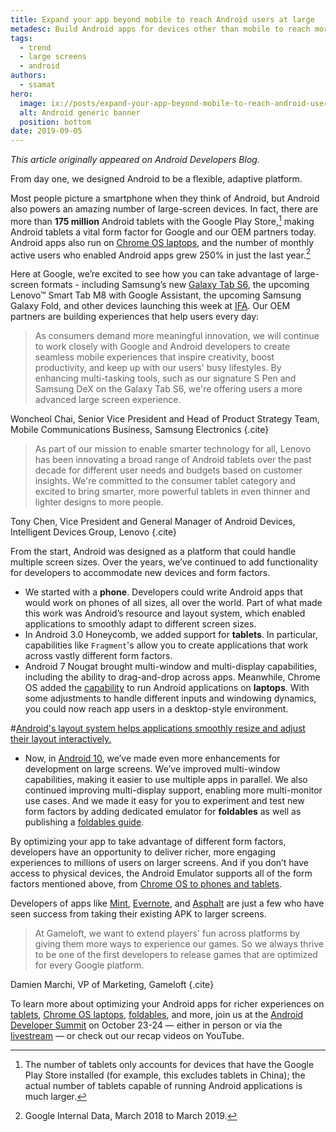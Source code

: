 ```yaml
---
title: Expand your app beyond mobile to reach Android users at large
metadesc: Build Android apps for devices other than mobile to reach more users.
tags:
  - trend
  - large screens
  - android
authors:
  - ssamat
hero:
  image: ix://posts/expand-your-app-beyond-mobile-to-reach-android-users-at-large/hero.png
  alt: Android generic banner
  position: bottom
date: 2019-09-05
---
```


_This article originally appeared on Android Developers Blog._

From day one, we designed Android to be a flexible, adaptive platform.

Most people picture a smartphone when they think of Android, but Android also powers an amazing number of large-screen devices. In fact, there are more than **175 million** Android tablets with the Google Play Store,[^1] making Android tablets a vital form factor for Google and our OEM partners today. Android apps also run on [Chrome OS laptops](/{{locale.code}}/posts/chromeos-io-19), and the number of monthly active users who enabled Android apps grew 250% in just the last year.[^2]

[^1]: The number of tablets only accounts for devices that have the Google Play Store installed (for example, this excludes tablets in China); the actual number of tablets capable of running Android applications is much larger.
[^2]: Google Internal Data, March 2018 to March 2019.

Here at Google, we’re excited to see how you can take advantage of large-screen formats - including Samsung’s new [Galaxy Tab S6](https://www.samsung.com/us/mobile/tablets/tab-s6/), the upcoming Lenovo™ Smart Tab M8 with Google Assistant, the upcoming Samsung Galaxy Fold, and other devices launching this week at [IFA](https://b2b.ifa-berlin.com/). Our OEM partners are building experiences that help users every day:

> As consumers demand more meaningful innovation, we will continue to work closely with Google and Android developers to create seamless mobile experiences that inspire creativity, boost productivity, and keep up with our users' busy lifestyles. By enhancing multi-tasking tools, such as our signature S Pen and Samsung DeX on the Galaxy Tab S6, we're offering users a more advanced large screen experience.

Woncheol Chai, Senior Vice President and Head of Product Strategy Team, Mobile Communications Business, Samsung Electronics {.cite}

> As part of our mission to enable smarter technology for all, Lenovo has been innovating a broad range of Android tablets over the past decade for different user needs and budgets based on customer insights. We're committed to the consumer tablet category and excited to bring smarter, more powerful tablets in even thinner and lighter designs to more people.

Tony Chen, Vice President and General Manager of Android Devices, Intelligent Devices Group, Lenovo {.cite}

From the start, Android was designed as a platform that could handle multiple screen sizes. Over the years, we’ve continued to add functionality for developers to accommodate new devices and form factors.

- We started with a **phone**. Developers could write Android apps that would work on phones of all sizes, all over the world. Part of what made this work was Android’s resource and layout system, which enabled applications to smoothly adapt to different screen sizes.
- In Android 3.0 Honeycomb, we added support for **tablets**. In particular, capabilities like `Fragment`'s allow you to create applications that work across vastly different form factors.
- Android 7 Nougat brought multi-window and multi-display capabilities, including the ability to drag-and-drop across apps. Meanwhile, Chrome OS added the [capability](/{{locale.code}}/android) to run Android applications on **laptops**. With some adjustments to handle different inputs and windowing dynamics, you could now reach app users in a desktop-style environment.

#[Android's layout system helps applications smoothly resize and adjust their layout interactively.](ix://posts/expand-your-app-beyond-mobile-to-reach-android-users-at-large/free-form-resizing.gif)

- Now, in [Android 10](https://developer.android.com/about/versions/10), we’ve made even more enhancements for development on large screens. We’ve improved multi-window capabilities, making it easier to use multiple apps in parallel. We also continued improving multi-display support, enabling more multi-monitor use cases. And we made it easy for you to experiment and test new form factors by adding dedicated emulator for **foldables** as well as publishing a [foldables guide](https://developer.android.com/guide/topics/ui/foldables).

By optimizing your app to take advantage of different form factors, developers have an opportunity to deliver richer, more engaging experiences to millions of users on larger screens. And if you don’t have access to physical devices, the Android Emulator supports all of the form factors mentioned above, from [Chrome OS to phones and tablets](https://developer.android.com/studio/run/emulator).

Developers of apps like [Mint](https://developer.android.com/stories/apps/intuit-mint), [Evernote](/{{locale.code}}/stories/evernote), and [Asphalt](/{{locale.code}}/stories/asphalt-8) are just a few who have seen success from taking their existing APK to larger screens.

> At Gameloft, we want to extend players' fun across platforms by giving them more ways to experience our games. So we always thrive to be one of the first developers to release games that are optimized for every Google platform.

Damien Marchi, VP of Marketing, Gameloft {.cite}

To learn more about optimizing your Android apps for richer experiences on [tablets](https://developer.android.com/docs/quality-guidelines/tablet-app-quality), [Chrome OS laptops](/{{locale.code}}/android/optimizing), [foldables](https://developer.android.com/guide/topics/ui/foldables), and more, join us at the [Android Developer Summit](https://developer.android.com/dev-summit) on October 23-24 — either in person or via the [livestream](https://www.youtube.com/watch?time_continue=4&v=Hx3aTcv2KlE) — or check out our recap videos on YouTube.
